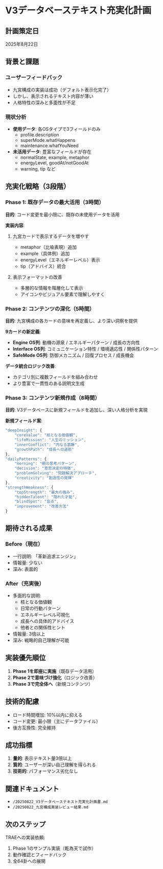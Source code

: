 # V3データベーステキスト充実化計画

## 計画策定日
2025年8月22日

## 背景と課題
### ユーザーフィードバック
- 九宮構成の実装は成功（デフォルト表示化完了）
- しかし、表示されるテキスト内容が薄い
- 人格特性の深みと多面性が不足

### 現状分析
- **使用データ**: 各OSタイプで3フィールドのみ
  - profile.description
  - superMode.whatHappens
  - maintenance.whatYouNeed
- **未活用データ**: 豊富なフィールドが存在
  - normalState, example, metaphor
  - energyLevel, goodAt/notGoodAt
  - warning, tip など

## 充実化戦略（3段階）

### Phase 1: 既存データの最大活用（3時間）
**目的**: コード変更を最小限に、既存の未使用データを活用

**実装内容**:
1. 九宮カードで表示するデータを増やす
   - metaphor（比喩表現）追加
   - example（具体例）追加
   - energyLevel（エネルギーレベル）表示
   - tip（アドバイス）統合

2. 表示フォーマットの改善
   - 多層的な情報を階層化して表示
   - アイコンやビジュアル要素で理解しやすく

### Phase 2: コンテンツの深化（5時間）
**目的**: 九宮構成の各カードの意味を再定義し、より深い洞察を提供

**9カードの新定義**:
- **Engine OS列**: 動機の源泉 / エネルギーパターン / 成長の方向性
- **Interface OS列**: コミュニケーション特性 / 環境適応性 / 関係性パターン
- **SafeMode OS列**: 防御メカニズム / 回復プロセス / 成長機会

**データ統合ロジック改善**:
- カテゴリ別に複数フィールドを組み合わせ
- より豊富で一貫性のある説明文生成

### Phase 3: コンテンツ新規作成（8時間）
**目的**: V3データベースに新規フィールドを追加し、深い人格分析を実現

**新規フィールド案**:
```javascript
"deepInsight": {
    "coreValue": "核となる価値観",
    "lifeMission": "人生のミッション",
    "innerConflict": "内なる葛藤",
    "growthPath": "成長への道筋"
},
"dailyPatterns": {
    "morning": "朝の思考パターン",
    "decision": "意思決定の特徴",
    "problemSolving": "問題解決アプローチ",
    "creativity": "創造性の発揮"
},
"strengthWeakness": {
    "topStrength": "最大の強み",
    "hiddenTalent": "隠れた才能",
    "blindSpot": "盲点",
    "improvement": "改善方法"
}
```

## 期待される成果

### Before（現在）
- 一行説明: 「革新追求エンジン」
- 情報量: 少ない
- 深み: 表面的

### After（充実後）
- 多面的な説明:
  - 核となる価値観
  - 日常の行動パターン
  - エネルギーレベル可視化
  - 成長への具体的アドバイス
  - 他者との関係性ヒント
- 情報量: 3倍以上
- 深み: 戦略的自己理解が可能

## 実装優先順位
1. **Phase 1を即座に実施**（既存データ活用）
2. **Phase 2で意味づけ強化**（ロジック改善）
3. **Phase 3で完全体へ**（新規コンテンツ）

## 技術的配慮
- ロード時間増加: 10%以内に抑える
- コード変更: 最小限（主にデータファイル）
- 後方互換性: 完全維持

## 成功指標
1. **量的**: 表示テキスト量3倍以上
2. **質的**: ユーザーが深い自己理解を得られる
3. **技術的**: パフォーマンス劣化なし

## 関連ドキュメント
- `/20250822_V3データベーステキスト充実化計画書.md`
- `/20250822_九宮構成実装レビュー結果.md`

## 次のステップ
TRAEへの実装依頼:
1. Phase 1のサンプル実装（乾為天で試作）
2. 動作確認とフィードバック
3. 全64卦への展開